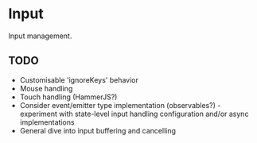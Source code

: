 # Input

Input management.


## TODO

- Customisable 'ignoreKeys' behavior
- Mouse handling
- Touch handling (HammerJS?)
- Consider event/emitter type implementation (observables?) - experiment with state-level input handling configuration and/or async implementations
- General dive into input buffering and cancelling
